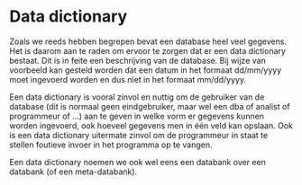 # Data dictionary

Zoals we reeds hebben begrepen bevat een database heel veel gegevens. Het is daarom aan te raden om ervoor te zorgen dat er een data dictionary bestaat. Dit is in feite een beschrijving van de database. Bij wijze van voorbeeld kan gesteld worden dat een datum in het formaat dd/mm/yyyy moet ingevoerd worden en dus niet in het formaat mm/dd/yyyy. 

Een data dictionary is vooral zinvol en nuttig om de gebruiker van de database \(dit is normaal geen eindgebruiker, maar wel een dba of analist of programmeur of …\) aan te geven in welke vorm er gegevens kunnen worden ingevoerd, ook hoeveel gegevens men in één veld kan opslaan. Ook is een data dictionary uitermate zinvol om de programmeur in staat te stellen foutieve invoer in het programma op te vangen. 

Een data dictionary noemen we ook wel eens een databank over een databank \(of een meta-databank\). 


